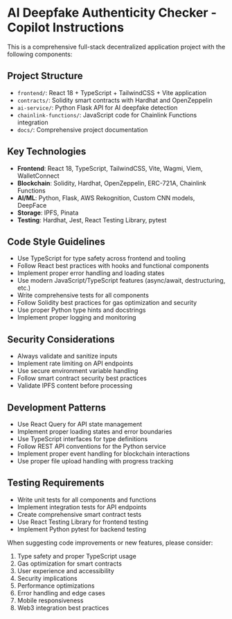 <!-- Use this file to provide workspace-specific custom instructions to Copilot. For more details, visit https://code.visualstudio.com/docs/copilot/copilot-customization#_use-a-githubcopilotinstructionsmd-file -->

# AI Deepfake Authenticity Checker - Copilot Instructions

This is a comprehensive full-stack decentralized application project with the following components:

## Project Structure
- `frontend/`: React 18 + TypeScript + TailwindCSS + Vite application
- `contracts/`: Solidity smart contracts with Hardhat and OpenZeppelin
- `ai-service/`: Python Flask API for AI deepfake detection
- `chainlink-functions/`: JavaScript code for Chainlink Functions integration
- `docs/`: Comprehensive project documentation

## Key Technologies
- **Frontend**: React 18, TypeScript, TailwindCSS, Vite, Wagmi, Viem, WalletConnect
- **Blockchain**: Solidity, Hardhat, OpenZeppelin, ERC-721A, Chainlink Functions
- **AI/ML**: Python, Flask, AWS Rekognition, Custom CNN models, DeepFace
- **Storage**: IPFS, Pinata
- **Testing**: Hardhat, Jest, React Testing Library, pytest

## Code Style Guidelines
- Use TypeScript for type safety across frontend and tooling
- Follow React best practices with hooks and functional components
- Implement proper error handling and loading states
- Use modern JavaScript/TypeScript features (async/await, destructuring, etc.)
- Write comprehensive tests for all components
- Follow Solidity best practices for gas optimization and security
- Use proper Python type hints and docstrings
- Implement proper logging and monitoring

## Security Considerations
- Always validate and sanitize inputs
- Implement rate limiting on API endpoints
- Use secure environment variable handling
- Follow smart contract security best practices
- Validate IPFS content before processing

## Development Patterns
- Use React Query for API state management
- Implement proper loading states and error boundaries
- Use TypeScript interfaces for type definitions
- Follow REST API conventions for the Python service
- Implement proper event handling for blockchain interactions
- Use proper file upload handling with progress tracking

## Testing Requirements
- Write unit tests for all components and functions
- Implement integration tests for API endpoints
- Create comprehensive smart contract tests
- Use React Testing Library for frontend testing
- Implement Python pytest for backend testing

When suggesting code improvements or new features, please consider:
1. Type safety and proper TypeScript usage
2. Gas optimization for smart contracts
3. User experience and accessibility
4. Security implications
5. Performance optimizations
6. Error handling and edge cases
7. Mobile responsiveness
8. Web3 integration best practices
